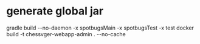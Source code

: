 # generate global jar
gradle build --no-daemon -x spotbugsMain -x spotbugsTest -x test
docker build -t chessvger-webapp-admin . --no-cache